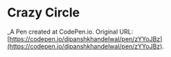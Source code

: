 # Crazy Circle
 _A Pen created at CodePen.io. Original URL: [https://codepen.io/dipanshkhandelwal/pen/zYYoJBz](https://codepen.io/dipanshkhandelwal/pen/zYYoJBz).

 